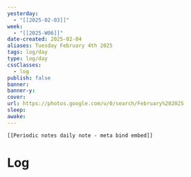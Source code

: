 ```yaml
---
yesterday: 
  - "[[2025-02-03]]"
week: 
  - "[[2025-W06]]" 
date-created: 2025-02-04
aliases: Tuesday February 4th 2025
tags: log/day
type: log/day
cssClasses:
  - log
publish: false
banner: 
banner-y: 
cover: 
url: https://photos.google.com/u/0/search/February%202025
sleep: 
awake:
---
```


```meta-bind-embed
[[Periodic notes daily note - meta bind embed]]
```

# Log